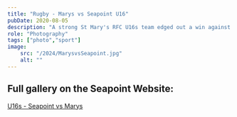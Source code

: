 ```yaml
---
title: "Rugby - Marys vs Seapoint U16"
pubDate: 2020-08-05
description: "A strong St Mary's RFC U16s team edged out a win against a strong Seapoint RC team this morning (5th May 2024) in Templeville Road. A cracking game, that came down to just a couple of points in the last 5 minutes."
role: "Photography"
tags: ["photo","sport"]
image:
    src: "/2024/MarysvsSeapoint.jpg"
    alt: ""
---
```


## Full gallery on the Seapoint Website:

[U16s - Seapoint vs Marys](https://www.seapointrugby.club/envira/2024-05-05-seapoint-u16s-vs-st-marys/)
